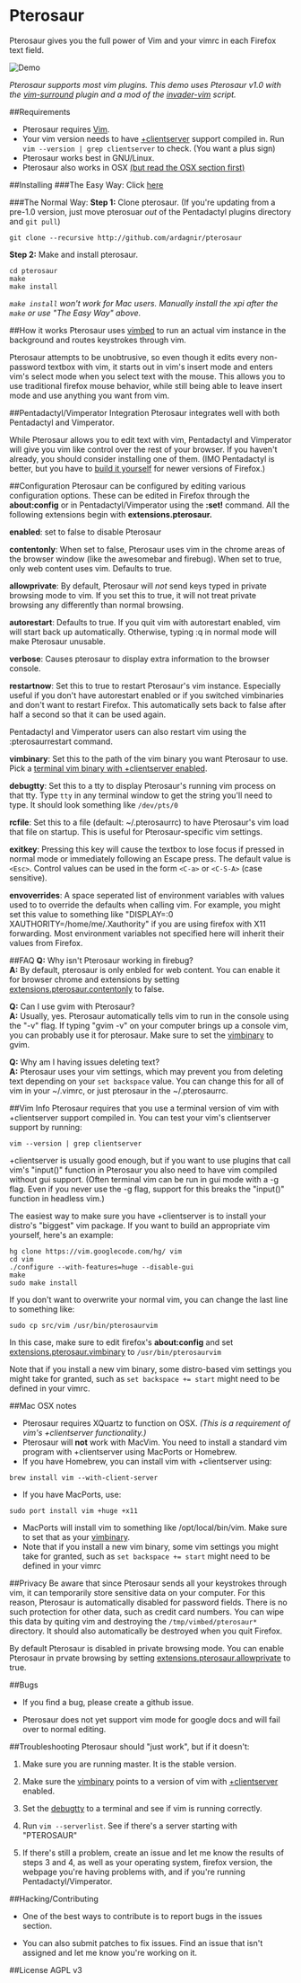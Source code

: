 Pterosaur
=========

Pterosaur gives you the full power of Vim and your vimrc in each Firefox text field.

![Demo](http://i.imgur.com/po3fTlW.gif)

*Pterosaur supports most vim plugins. This demo uses Pterosaur v1.0 with the [vim-surround](http://github.com/tpope/vim-surround) plugin and a mod of the [invader-vim](http://github.com/mattn/invader-vim) script.*

##Requirements
- Pterosaur requires [Vim](http://www.vim.org).
- Your vim version needs to have [+clientserver](#vim-info) support compiled in. Run `vim --version | grep clientserver` to check. (You want a plus sign)
- Pterosaur works best in GNU/Linux.
- Pterosaur also works in OSX [(but read the OSX section first)](#mac-osx-notes)

##Installing
###The Easy Way:
Click [here](http://ardagnir.github.io/pterosaur.xpi)

###The Normal Way:
**Step 1:** Clone pterosaur. (If you're updating from a pre-1.0 version, just move pterosuar *out* of the Pentadactyl plugins directory and `git pull`)

    git clone --recursive http://github.com/ardagnir/pterosaur

**Step 2:** Make and install pterosaur.

    cd pterosaur
    make
    make install

*`make install` won't work for Mac users. Manually install the xpi after the `make` or use "The Easy Way" above.*

##How it works
Pterosaur uses [vimbed](http://github.com/ardagnir/vimbed) to run an actual vim instance in the background and routes keystrokes through vim.

Pterosaur attempts to be unobtrusive, so even though it edits every non-password textbox with vim, it starts out in vim's insert mode and enters vim's select mode when you select text with the mouse. This allows you to use traditional firefox mouse behavior, while still being able to leave insert mode and use anything you want from vim.

##Pentadactyl/Vimperator Integration
Pterosaur integrates well with both Pentadactyl and Vimperator.

While Pterosaur allows you to edit text with vim, Pentadactyl and Vimperator will give you vim like control over the rest of your browser. If you haven't already, you should consider installing one of them. (IMO Pentadactyl is better, but you have to [build it yourself](http://5digits.org/coding) for newer versions of Firefox.)

##Configuration
Pterosaur can be configured by editing various configuration options. These can be edited in Firefox through the **about:config** or in Pentadactyl/Vimperator using the **:set!** command. All the following extensions begin with **extensions.pterosaur.**

**enabled**: set to false to disable Pterosaur

**contentonly**: When set to false, Pterosaur uses vim in the chrome areas of the browser window (like the awesomebar and firebug). When set to true, only web content uses vim. Defaults to true.

**allowprivate**: By default, Pterosaur will *not* send keys typed in private browsing mode to vim. If you set this to true, it will not treat private browsing any differently than normal browsing.

**autorestart**: Defaults to true. If you quit vim with autorestart enabled, vim will start back up automatically. Otherwise, typing :q in normal mode will make Pterosaur unusable.

**verbose**: Causes pterosaur to display extra information to the browser console.

**restartnow**: Set this to true to restart Pterosaur's vim instance. Especially useful if you don't have autorestart enabled or if you switched vimbinaries and don't want to restart Firefox. This automatically sets back to false after half a second so that it can be used again.

Pentadactyl and Vimperator users can also restart vim using the :pterosaurrestart command.

**vimbinary**: Set this to the path of the vim binary you want Pterosaur to use. Pick a [terminal vim binary with +clientserver enabled](#vim-info).

**debugtty**: Set this to a tty to display Pterosaur's running vim process on that tty. Type `tty` in any terminal window to get the string you'll need to type. It should look something like `/dev/pts/0`

**rcfile**: Set this to a file (default: ~/.pterosaurrc) to have Pterosaur's vim load that file on startup. This is useful for Pterosaur-specific vim settings.

**exitkey**: Pressing this key will cause the textbox to lose focus if pressed in normal mode or immediately following an Escape press. The default value is `<Esc>`. Control values can be used in the form `<C-a>` or `<C-S-A>` (case sensitive).

**envoverrides**: A space seperated list of environment variables with values used to to override the defaults when calling vim. For example, you might set this value to something like "DISPLAY=:0 XAUTHORITY=/home/me/.Xauthority" if you are using firefox with X11 forwarding. Most environment variables not specified here will inherit their values from Firefox.

##FAQ
**Q:** Why isn't Pterosaur working in firebug?<br/>
**A:** By default, pterosaur is only enbled for web content. You can enable it for browser chrome and extensions by setting [extensions.pterosaur.contentonly](#configuration) to false.

**Q:** Can I use gvim with Pterosaur?<br/>
**A:** Usually, yes. Pterosaur automatically tells vim to run in the console using the "-v" flag. If typing "gvim -v" on your computer brings up a console vim, you can probably use it for pterosaur. Make sure to set the [vimbinary](#configuration) to gvim.

**Q:** Why am I having issues deleting text?<br/>
**A:** Pterosaur uses your vim settings, which may prevent you from deleting text depending on your `set backspace` value. You can change this for all of vim in your ~/.vimrc, or just pterosaur in the ~/.pterosaurrc.

##Vim Info
Pterosaur requires that you use a terminal version of vim with +clientserver support compiled in. You can test your vim's clientserver support by running:

    vim --version | grep clientserver

+clientserver is usually good enough, but if you want to use plugins that call vim's "input()" function in Pterosaur you also need to have vim compiled without gui support. (Often terminal vim can be run in gui mode with a -g flag. Even if you never use the -g flag, support for this breaks the "input()" function in headless vim.)

The easiest way to make sure you have +clientserver is to install your distro's "biggest" vim package. If you want to build an appropriate vim yourself, here's an example:

    hg clone https://vim.googlecode.com/hg/ vim
    cd vim
    ./configure --with-features=huge --disable-gui
    make
    sudo make install

If you don't want to overwrite your normal vim, you can change the last line to something like:

    sudo cp src/vim /usr/bin/pterosaurvim

In this case, make sure to edit firefox's **about:config** and set [extensions.pterosaur.vimbinary](#configuration) to `/usr/bin/pterosaurvim`

Note that if you install a new vim binary, some distro-based vim settings you might take for granted, such as `set backspace += start` might need to be defined in your vimrc.

##Mac OSX notes
- Pterosaur requires XQuartz to function on OSX. *(This is a requirement of vim's +clientserver functionality.)*
- Pterosaur will **not** work with MacVim. You need to install a standard vim program with +clientserver using MacPorts or Homebrew.
- If you have Homebrew, you can install vim with +clientserver using:

`brew install vim --with-client-server`

- If you have MacPorts, use:

`sudo port install vim +huge +x11`

- MacPorts will install vim to something like /opt/local/bin/vim. Make sure to set that as your [vimbinary](#configuration).
- Note that if you install a new vim binary, some vim settings you might take for granted, such as `set backspace += start` might need to be defined in your vimrc

##Privacy
Be aware that since Pterosaur sends all your keystrokes through vim, it can temporarily store sensitive data on your computer. For this reason, Pterosaur is automatically disabled for password fields. There is no such protection for other data, such as credit card numbers. You can wipe this data by quiting vim and destroying the `/tmp/vimbed/pterosaur*` directory. It should also automatically be destroyed when you quit Firefox.

By default Pterosaur is disabled in private browsing mode. You can enable Pterosaur in prvate browsing by setting [extensions.pterosaur.allowprivate](#configuration) to true.

##Bugs
- If you find a bug, please create a github issue.

- Pterosaur does not yet support vim mode for google docs and will fail over to normal editing.

##Troubleshooting
Pterosaur should "just work", but if it doesn't:

1. Make sure you are running master. It is the stable version.

2. Make sure the [vimbinary](#configuration) points to a version of vim with [+clientserver](#vim-info) enabled.

3. Set the [debugtty](#configuration) to a terminal and see if vim is running correctly.

4. Run `vim --serverlist`. See if there's a server starting with "PTEROSAUR"

6. If there's still a problem, create an issue and let me know the results of steps 3 and 4, as well as your operating system, firefox version, the webpage you're having problems with, and if you're running Pentadactyl/Vimperator.

##Hacking/Contributing
- One of the best ways to contribute is to report bugs in the issues section.

- You can also submit patches to fix issues. Find an issue that isn't assigned and let me know you're working on it.

##License
AGPL v3

